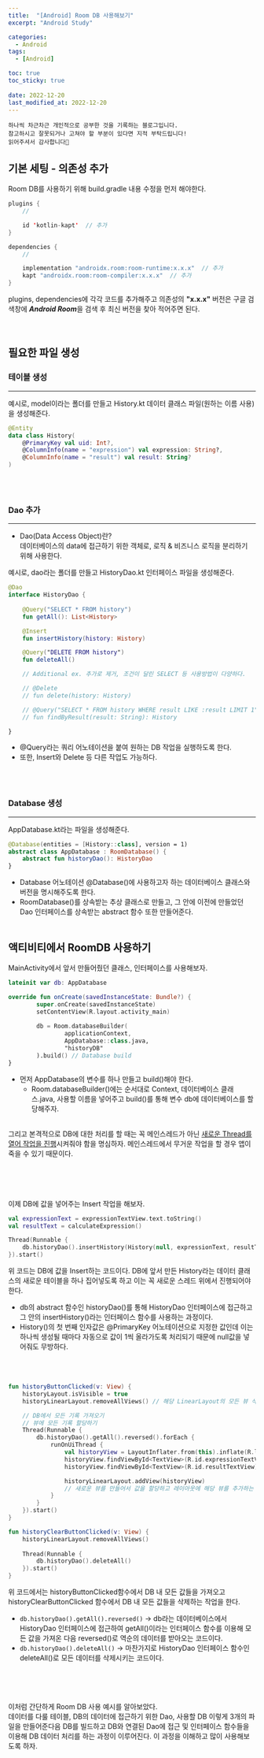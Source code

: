 ```yaml
---
title:  "[Android] Room DB 사용해보기" 
excerpt: "Android Study"

categories:
  - Android
tags:
  - [Android]

toc: true
toc_sticky: true
 
date: 2022-12-20
last_modified_at: 2022-12-20
---
```

```
하나씩 차근차근 개인적으로 공부한 것을 기록하는 블로그입니다.
참고하시고 잘못되거나 고쳐야 할 부분이 있다면 지적 부탁드립니다!
읽어주셔서 감사합니다🙂
```

## 기본 세팅 - 의존성 추가
Room DB를 사용하기 위해 build.gradle 내용 수정을 먼저 해야한다.<br>

```kotlin
plugins {
    //

    id 'kotlin-kapt'  // 추가
}

dependencies {
    //

    implementation "androidx.room:room-runtime:x.x.x"  // 추가
    kapt "androidx.room:room-compiler:x.x.x"  // 추가
}
```
plugins, dependencies에 각각 코드를 추가해주고 의존성의 **"x.x.x"** 버전은 구글 검색창에 ***Android Room***을 검색 후 최신 버전을 찾아 적어주면 된다.<br>
<br><br>

## 필요한 파일 생성

### 테이블 생성
***
예시로, model이라는 폴더를 만들고 History.kt 데이터 클래스 파일(원하는 이름 사용)을 생성해준다.<br>

```kotlin
@Entity
data class History(
    @PrimaryKey val uid: Int?,
    @ColumnInfo(name = "expression") val expression: String?,
    @ColumnInfo(name = "result") val result: String?
)
```
<br><br>

### Dao 추가
***
- Dao(Data Access Object)란?<br>
    데이터베이스의 data에 접근하기 위한 객체로, 로직 & 비즈니스 로직을 분리하기 위해 사용한다.<br>

예시로, dao라는 폴더를 만들고 HistoryDao.kt 인터페이스 파일을 생성해준다.<br>

```kotlin
@Dao
interface HistoryDao {
		
    @Query("SELECT * FROM history")
    fun getAll(): List<History>

    @Insert
    fun insertHistory(history: History)

    @Query("DELETE FROM history")
    fun deleteAll()

    // Additional ex. 추가로 제거, 조건이 달린 SELECT 등 사용방법이 다양하다.

    // @Delete
    // fun delete(history: History)

    // @Query("SELECT * FROM history WHERE result LIKE :result LIMIT 1")
    // fun findByResult(result: String): History

}
```
- @Query라는 쿼리 어노테이션을 붙여 원하는 DB 작업을 실행하도록 한다.
- 또한, Insert와 Delete 등 다른 작업도 가능하다.

<br><br>

### Database 생성
***
AppDatabase.kt라는 파일을 생성해준다.<br>

```kotlin
@Database(entities = [History::class], version = 1)
abstract class AppDatabase : RoomDatabase() {
    abstract fun historyDao(): HistoryDao
}
```

- Database 어노테이션 @Database()에 사용하고자 하는 데이터베이스 클래스와 버전을 명시해주도록 한다.
- RoomDatabase()를 상속받는 추상 클래스로 만들고, 그 안에 이전에 만들었던 Dao 인터페이스를 상속받는 abstract 함수 또한 만들어준다.
<br><br>

## 액티비티에서 RoomDB 사용하기
MainActivity에서 앞서 만들어줬던 클래스, 인터페이스를 사용해보자.<br>

```kotlin
lateinit var db: AppDatabase

override fun onCreate(savedInstanceState: Bundle?) {
		super.onCreate(savedInstanceState)
		setContentView(R.layout.activity_main)
		
		db = Room.databaseBuilder(
				applicationContext,
				AppDatabase::class.java,
				"historyDB"
		).build() // Database build
}
```
- 먼저 AppDatabase의 변수를 하나 만들고 build()해야 한다.<br>
    - Room.databaseBuilder()에는 순서대로 Context, 데이터베이스 클래스.java, 사용할 이름을 넣어주고 build()를 통해 변수 db에 데이터베이스를 할당해주자.
<br><br>

그리고 본격적으로 DB에 대한 처리를 할 때는 꼭 메인스레드가 아닌 <u>새로운 Thread를 열어 작업을 진행</u>시켜줘야 함을 명심하자. 메인스레드에서 무거운 작업을 할 경우 앱이 죽을 수 있기 때문이다.<br><br><br><br><br>


이제 DB에 값을 넣어주는 Insert 작업을 해보자.
```kotlin
val expressionText = expressionTextView.text.toString()
val resultText = calculateExpression()

Thread(Runnable {
    db.historyDao().insertHistory(History(null, expressionText, resultText))
}).start()
```
위 코드는 DB에 값을 Insert하는 코드이다. DB에 앞서 만든 History라는 데이터 클래스의 새로운 테이블을 하나 집어넣도록 하고 이는 꼭 새로운 스레드 위에서 진행되어야 한다.<br>
- db의 abstract 함수인 historyDao()를 통해 HistoryDao 인터페이스에 접근하고 그 안의 insertHistory()라는 인터페이스 함수를 사용하는 과정이다.
- History()의 첫 번째 인자값은 @PrimaryKey 어노테이션으로 지정한 값인데 이는 하나씩 생성될 때마다 자동으로 값이 1씩 올라가도록 처리되기 때문에 null값을 넣어줘도 무방하다.
<br><br><br><br>


```kotlin
fun historyButtonClicked(v: View) {
    historyLayout.isVisible = true
    historyLinearLayout.removeAllViews() // 해당 LinearLayout의 모든 뷰 삭제

    // DB에서 모든 기록 가져오기
    // 뷰에 모든 기록 할당하기
    Thread(Runnable {
        db.historyDao().getAll().reversed().forEach {
            runOnUiThread {
                val historyView = LayoutInflater.from(this).inflate(R.layout.history_row, null, false)
                historyView.findViewById<TextView>(R.id.expressionTextView).text = it.expression
                historyView.findViewById<TextView>(R.id.resultTextView).text = "= ${it.result}"

                historyLinearLayout.addView(historyView) 
                // 새로운 뷰를 만들어서 값을 할당하고 레이아웃에 해당 뷰를 추가하는 작업
            }
        }
    }).start()
}

fun historyClearButtonClicked(v: View) {
    historyLinearLayout.removeAllViews()
		
    Thread(Runnable {
        db.historyDao().deleteAll()
    }).start()
}
```
위 코드에서는 historyButtonClicked함수에서 DB 내 모든 값들을 가져오고 historyClearButtonClicked 함수에서 DB 내 모든 값들을 삭제하는 작업을 한다.<br>
- `db.historyDao().getAll().reversed()` -> db라는 데이터베이스에서 HistoryDao 인터페이스에 접근하여 getAll()이라는 인터페이스 함수를 이용해 모든 값을 가져온 다음 reversed()로 역순의 데이터를 받아오는 코드이다.
- `db.historyDao().deleteAll()` -> 마찬가지로 HistoryDao 인터페이스 함수인 deleteAll()로 모든 데이터를 삭제시키는 코드이다.

<br><br><br>

이처럼 간단하게 Room DB 사용 예시를 알아보았다.<br>
데이터를 다룰 테이블, DB의 데이터에 접근하기 위한 Dao, 사용할 DB 이렇게 3개의 파일을 만들어준다음 DB를 빌드하고 DB와 연결된 Dao에 접근 및 인터페이스 함수들을 이용해 DB 데이터 처리를 하는 과정이 이루어진다. 이 과정을 이해하고 많이 사용해보도록 하자.
<br><br><br>